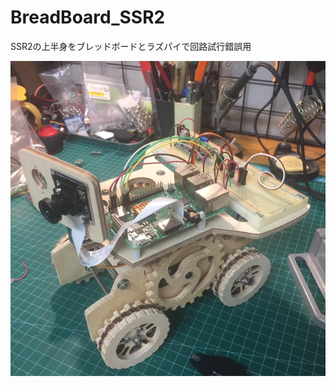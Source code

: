 # BreadBoard_SSR2
SSR2の上半身をブレッドボードとラズパイで回路試行錯誤用

<img src='https://github.com/HondaLab/BreadBoard_SSR2/blob/main/Pics/BB_SSR2_1a.jpg' width=600>
